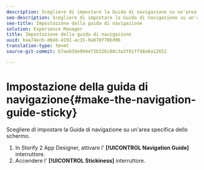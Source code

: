 ```yaml
---
description: Scegliere di impostare la Guida di navigazione su un'area specifica dello schermo.
seo-description: Scegliere di impostare la Guida di navigazione su un'area specifica dello schermo.
seo-title: Impostazione della guida di navigazione
solution: Experience Manager
title: Impostazione della guida di navigazione
uuid: baa74ecb-d6eb-4191-ac15-9a878f70bd96
translation-type: tm+mt
source-git-commit: 67aeb3de964473b326c88c3a3f81ff48a6a12652

---
```



# Impostazione della guida di navigazione{#make-the-navigation-guide-sticky}

Scegliere di impostare la Guida di navigazione su un'area specifica dello schermo.

1. In Storify 2 App Designer, attivare l' **[!UICONTROL Navigation Guide]** interruttore.
1. Accendere l' **[!UICONTROL Stickiness]** interruttore.
